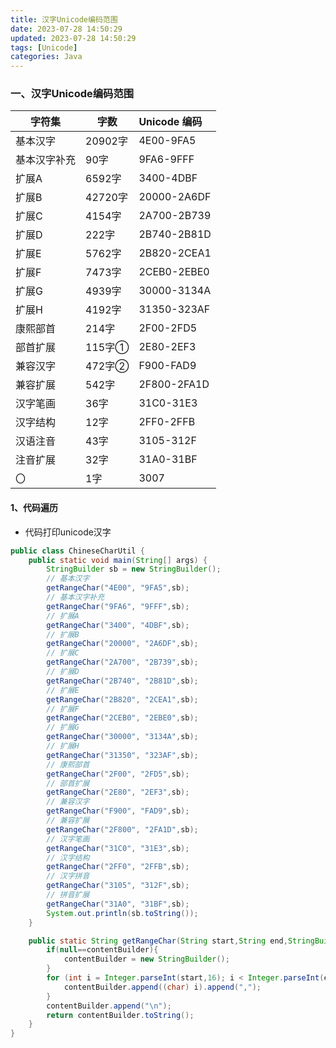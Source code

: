 ```yaml
---
title: 汉字Unicode编码范围
date: 2023-07-28 14:50:29
updated: 2023-07-28 14:50:29
tags: [Unicode]
categories: Java
---
```


### 一、汉字Unicode编码范围


|字符集	|字数	|Unicode 编码|
|--|--|:--|
|基本汉字	|20902字	 |4E00-9FA5|
|基本汉字补充	 |90字	 |9FA6-9FFF|
|扩展A	|6592字	 |3400-4DBF|
|扩展B	|42720字	 |20000-2A6DF|
|扩展C	|4154字	 |2A700-2B739|
|扩展D	|222字	 |2B740-2B81D|
|扩展E	|5762字	 |2B820-2CEA1|
|扩展F	|7473字	 |2CEB0-2EBE0|
|扩展G	|4939字	 |30000-3134A|
|扩展H	|4192字	 |31350-323AF|
|康熙部首	|214字	 |2F00-2FD5|
|部首扩展	|115字①	 |2E80-2EF3|
|兼容汉字	|472字②	 |F900-FAD9|
|兼容扩展	|542字	 |2F800-2FA1D|
|汉字笔画	|36字	  |31C0-31E3|
|汉字结构	|12字 	 |2FF0-2FFB|
|汉语注音	|43字 	 |3105-312F|
|注音扩展	|32字 	 |31A0-31BF|
|〇	|1字	|3007|



#### 1、代码遍历
- 代码打印unicode汉字

```java
public class ChineseCharUtil {
    public static void main(String[] args) {
        StringBuilder sb = new StringBuilder();
        // 基本汉字
        getRangeChar("4E00", "9FA5",sb);
        // 基本汉字补充
        getRangeChar("9FA6", "9FFF",sb);
        // 扩展A
        getRangeChar("3400", "4DBF",sb);
        // 扩展B
        getRangeChar("20000", "2A6DF",sb);
        // 扩展C
        getRangeChar("2A700", "2B739",sb);
        // 扩展D
        getRangeChar("2B740", "2B81D",sb);
        // 扩展E
        getRangeChar("2B820", "2CEA1",sb);
        // 扩展F
        getRangeChar("2CEB0", "2EBE0",sb);
        // 扩展G
        getRangeChar("30000", "3134A",sb);
        // 扩展H
        getRangeChar("31350", "323AF",sb);
        // 康熙部首
        getRangeChar("2F00", "2FD5",sb);
        // 部首扩展
        getRangeChar("2E80", "2EF3",sb);
        // 兼容汉字
        getRangeChar("F900", "FAD9",sb);
        // 兼容扩展
        getRangeChar("2F800", "2FA1D",sb);
        // 汉字笔画
        getRangeChar("31C0", "31E3",sb);
        // 汉字结构
        getRangeChar("2FF0", "2FFB",sb);
        // 汉字拼音
        getRangeChar("3105", "312F",sb);
        // 拼音扩展
        getRangeChar("31A0", "31BF",sb);
        System.out.println(sb.toString());
    }

    public static String getRangeChar(String start,String end,StringBuilder contentBuilder){
        if(null==contentBuilder){
            contentBuilder = new StringBuilder();
        }
        for (int i = Integer.parseInt(start,16); i < Integer.parseInt(end,16); i++) {
            contentBuilder.append((char) i).append(",");
        }
        contentBuilder.append("\n");
        return contentBuilder.toString();
    }
}
```
